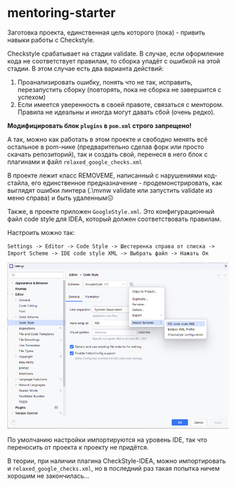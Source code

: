 # mentoring-starter

Заготовка проекта, единственная цель которого (пока) - привить навыки работы с Checkstyle.

Checkstyle срабатывает на стадии validate. В случае, если оформление кода не соответствует правилам, то сборка упадёт с ошибкой на этой стадии.
В этом случае есть два варианта действий:
1) Проанализировать ошибку, понять что не так, исправить, перезапустить сборку (повторять, пока не сборка не завершится с успехом)
2) Если имеется уверенность в своей правоте, связаться с ментором. Правила не идеальны и иногда могут давать сбой (очень редко).


**Модифицировать блок `plugins` в `pom.xml` строго запрещено!**

А так, можно как работать в этом проекте и свободно менять всё остальное в pom-нике (предварительно сделав форк или просто скачать репозиторий), так и создать свой, перенеся в него блок с плагинами и файл `relaxed_google_checks.xml`

В проекте лежит класс REMOVEME, написанный с нарушениями код-стайла, его единственное предназначение - продемонстрировать, как выглядят ошибки линтера (.\mvnw validate или запустить validate из меню справа) и быть удаленным😖

Также, в проекте приложен `GoogleStyle.xml`. Это конфигурационный файл code style для IDEA, который должен соответствовать правилам. 

Настроить можно так:

```
Settings -> Editor -> Code Style -> Шестеренка справа от списка -> 
Import Scheme -> IDE code style XML -> Выбрать файл -> Нажать Ок
```
![img.png](img.png)

По умолчанию настройки импортируются на уровень IDE, так что переносить от проекта к проекту не придётся.


В теории, при наличии плагина CheckStyle-IDEA, можно импортировать и `relaxed_google_checks.xml`, но в последний раз такая попытка ничем хорошим не закончилась...